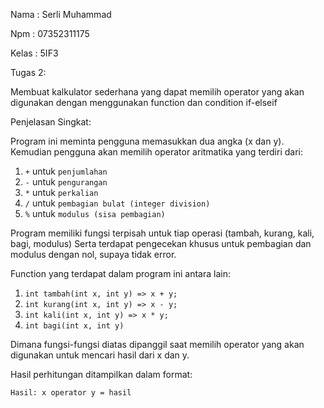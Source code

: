 Nama : Serli Muhammad

Npm  : 07352311175

Kelas : 5IF3

Tugas 2:

Membuat kalkulator sederhana yang dapat memilih operator yang akan digunakan dengan menggunakan function dan condition if-elseif


Penjelasan Singkat:

Program ini meminta pengguna memasukkan dua angka (x dan y). Kemudian pengguna akan memilih operator aritmatika yang terdiri dari:

1. `+` untuk `penjumlahan`
2. `-` untuk `pengurangan`
3. `*` untuk `perkalian`
4. `/` untuk `pembagian bulat (integer division)`
5. `%` untuk `modulus (sisa pembagian)`

Program memiliki fungsi terpisah untuk tiap operasi (tambah, kurang, kali, bagi, modulus) Serta terdapat pengecekan khusus untuk pembagian dan modulus dengan nol, supaya tidak error.

Function yang terdapat dalam program ini antara lain:
1. `int tambah(int x, int y) => x + y;`
2. `int kurang(int x, int y) => x - y;`
3. `int kali(int x, int y) => x * y;`
4. `int bagi(int x, int y)`

Dimana fungsi-fungsi diatas dipanggil saat memilih operator yang akan digunakan untuk mencari hasil dari x dan y.

Hasil perhitungan ditampilkan dalam format:

`Hasil: x operator y = hasil`

